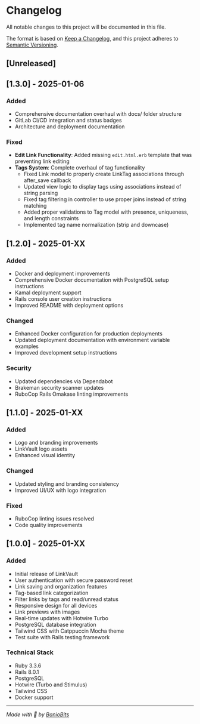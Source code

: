 # Changelog

All notable changes to this project will be documented in this file.

The format is based on [Keep a Changelog](https://keepachangelog.com/en/1.0.0/),
and this project adheres to [Semantic Versioning](https://semver.org/spec/v2.0.0.html).

## [Unreleased]

## [1.3.0] - 2025-01-06

### Added
- Comprehensive documentation overhaul with docs/ folder structure
- GitLab CI/CD integration and status badges
- Architecture and deployment documentation

### Fixed
- **Edit Link Functionality**: Added missing `edit.html.erb` template that was preventing link editing
- **Tags System**: Complete overhaul of tag functionality
  - Fixed Link model to properly create LinkTag associations through after_save callback
  - Updated view logic to display tags using associations instead of string parsing
  - Fixed tag filtering in controller to use proper joins instead of string matching
  - Added proper validations to Tag model with presence, uniqueness, and length constraints
  - Implemented tag name normalization (strip and downcase)

## [1.2.0] - 2025-01-XX

### Added
- Docker and deployment improvements
- Comprehensive Docker documentation with PostgreSQL setup instructions
- Kamal deployment support
- Rails console user creation instructions
- Improved README with deployment options

### Changed
- Enhanced Docker configuration for production deployments
- Updated deployment documentation with environment variable examples
- Improved development setup instructions

### Security
- Updated dependencies via Dependabot
- Brakeman security scanner updates
- RuboCop Rails Omakase linting improvements

## [1.1.0] - 2025-01-XX

### Added
- Logo and branding improvements
- LinkVault logo assets
- Enhanced visual identity

### Changed
- Updated styling and branding consistency
- Improved UI/UX with logo integration

### Fixed
- RuboCop linting issues resolved
- Code quality improvements

## [1.0.0] - 2025-01-XX

### Added
- Initial release of LinkVault
- User authentication with secure password reset
- Link saving and organization features
- Tag-based link categorization
- Filter links by tags and read/unread status
- Responsive design for all devices
- Link previews with images
- Real-time updates with Hotwire Turbo
- PostgreSQL database integration
- Tailwind CSS with Catppuccin Mocha theme
- Test suite with Rails testing framework

### Technical Stack
- Ruby 3.3.6
- Rails 8.0.1
- PostgreSQL
- Hotwire (Turbo and Stimulus)
- Tailwind CSS
- Docker support

---

*Made with 💜 by [BanioBits](https://www.baniobits.dev/)*